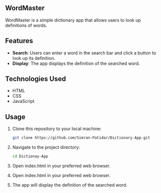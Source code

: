 ## WordMaster

WordMaster is a simple dictionary app that allows users to look up definitions of words.


## Features

- **Search**: Users can enter a word in the search bar and click a button to look up its definition.
- **Display**: The app displays the definition of the searched word.

## Technologies Used

- HTML
- CSS
- JavaScript

## Usage

 1. Clone this repository to your local machine:
    
    ```bash
    git clone https://github.com/Simran-Patidar/Dictionary-App.git
    ```
     
 2. Navigate to the project directory:

    ```bash
    cd Dictionay-App
    ```

3. Open index.html in your preferred web browser.

4. Open index.html in your preferred web browser.

5. The app will display the definition of the searched word.

